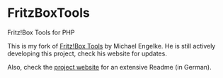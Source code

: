 # FritzBoxTools
Fritz!Box Tools for PHP

This is my fork of [Fritz!Box Tools](http://www.mengelke.de/Projekte/FritzBoxTools) by Michael Engelke.
He is still actively developing this project, check his website for updates.

Also, check the [project website](http://www.mengelke.de/Projekte/FritzBoxTools) for an extensive Readme (in German).